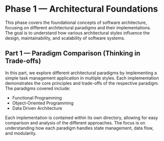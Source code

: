 # Phase 1 — Architectural Foundations

This phase covers the foundational concepts of software architecture, focusing on different architectural paradigms and their implementations. The goal is to understand how various architectural styles influence the design, maintainability, and scalability of software systems.

## Part 1 — Paradigm Comparison (Thinking in Trade-offs)
In this part, we explore different architectural paradigms by implementing a simple task management application in multiple styles. Each implementation demonstrates the core principles and trade-offs of the respective paradigm. The paradigms covered include:
- Functional Programming
- Object-Oriented Programming
- Data Driven Architecture

Each implementation is contained within its own directory, allowing for easy comparison and analysis of the different approaches. The focus is on understanding how each paradigm handles state management, data flow, and modularity.